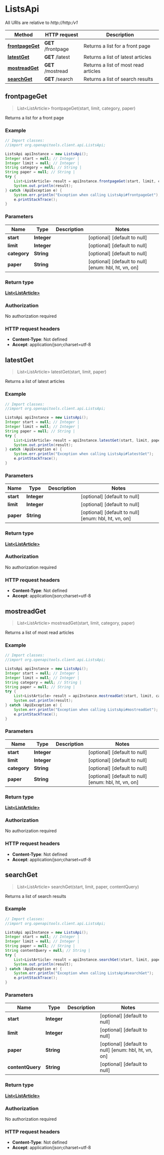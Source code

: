 # ListsApi

All URIs are relative to *http://http:/v1*

Method | HTTP request | Description
------------- | ------------- | -------------
[**frontpageGet**](ListsApi.md#frontpageGet) | **GET** /frontpage | Returns a list for a front page
[**latestGet**](ListsApi.md#latestGet) | **GET** /latest | Returns a list of latest articles
[**mostreadGet**](ListsApi.md#mostreadGet) | **GET** /mostread | Returns a list of most read articles
[**searchGet**](ListsApi.md#searchGet) | **GET** /search | Returns a list of search results



## frontpageGet

> List&lt;ListArticle&gt; frontpageGet(start, limit, category, paper)

Returns a list for a front page

### Example

```java
// Import classes:
//import org.openapitools.client.api.ListsApi;

ListsApi apiInstance = new ListsApi();
Integer start = null; // Integer | 
Integer limit = null; // Integer | 
String category = null; // String | 
String paper = null; // String | 
try {
    List<ListArticle> result = apiInstance.frontpageGet(start, limit, category, paper);
    System.out.println(result);
} catch (ApiException e) {
    System.err.println("Exception when calling ListsApi#frontpageGet");
    e.printStackTrace();
}
```

### Parameters


Name | Type | Description  | Notes
------------- | ------------- | ------------- | -------------
 **start** | **Integer**|  | [optional] [default to null]
 **limit** | **Integer**|  | [optional] [default to null]
 **category** | **String**|  | [optional] [default to null]
 **paper** | **String**|  | [optional] [default to null] [enum: hbl, ht, vn, on]

### Return type

[**List&lt;ListArticle&gt;**](ListArticle.md)

### Authorization

No authorization required

### HTTP request headers

- **Content-Type**: Not defined
- **Accept**: application/json;charset=utf-8


## latestGet

> List&lt;ListArticle&gt; latestGet(start, limit, paper)

Returns a list of latest articles

### Example

```java
// Import classes:
//import org.openapitools.client.api.ListsApi;

ListsApi apiInstance = new ListsApi();
Integer start = null; // Integer | 
Integer limit = null; // Integer | 
String paper = null; // String | 
try {
    List<ListArticle> result = apiInstance.latestGet(start, limit, paper);
    System.out.println(result);
} catch (ApiException e) {
    System.err.println("Exception when calling ListsApi#latestGet");
    e.printStackTrace();
}
```

### Parameters


Name | Type | Description  | Notes
------------- | ------------- | ------------- | -------------
 **start** | **Integer**|  | [optional] [default to null]
 **limit** | **Integer**|  | [optional] [default to null]
 **paper** | **String**|  | [optional] [default to null] [enum: hbl, ht, vn, on]

### Return type

[**List&lt;ListArticle&gt;**](ListArticle.md)

### Authorization

No authorization required

### HTTP request headers

- **Content-Type**: Not defined
- **Accept**: application/json;charset=utf-8


## mostreadGet

> List&lt;ListArticle&gt; mostreadGet(start, limit, category, paper)

Returns a list of most read articles

### Example

```java
// Import classes:
//import org.openapitools.client.api.ListsApi;

ListsApi apiInstance = new ListsApi();
Integer start = null; // Integer | 
Integer limit = null; // Integer | 
String category = null; // String | 
String paper = null; // String | 
try {
    List<ListArticle> result = apiInstance.mostreadGet(start, limit, category, paper);
    System.out.println(result);
} catch (ApiException e) {
    System.err.println("Exception when calling ListsApi#mostreadGet");
    e.printStackTrace();
}
```

### Parameters


Name | Type | Description  | Notes
------------- | ------------- | ------------- | -------------
 **start** | **Integer**|  | [optional] [default to null]
 **limit** | **Integer**|  | [optional] [default to null]
 **category** | **String**|  | [optional] [default to null]
 **paper** | **String**|  | [optional] [default to null] [enum: hbl, ht, vn, on]

### Return type

[**List&lt;ListArticle&gt;**](ListArticle.md)

### Authorization

No authorization required

### HTTP request headers

- **Content-Type**: Not defined
- **Accept**: application/json;charset=utf-8


## searchGet

> List&lt;ListArticle&gt; searchGet(start, limit, paper, contentQuery)

Returns a list of search results

### Example

```java
// Import classes:
//import org.openapitools.client.api.ListsApi;

ListsApi apiInstance = new ListsApi();
Integer start = null; // Integer | 
Integer limit = null; // Integer | 
String paper = null; // String | 
String contentQuery = null; // String | 
try {
    List<ListArticle> result = apiInstance.searchGet(start, limit, paper, contentQuery);
    System.out.println(result);
} catch (ApiException e) {
    System.err.println("Exception when calling ListsApi#searchGet");
    e.printStackTrace();
}
```

### Parameters


Name | Type | Description  | Notes
------------- | ------------- | ------------- | -------------
 **start** | **Integer**|  | [optional] [default to null]
 **limit** | **Integer**|  | [optional] [default to null]
 **paper** | **String**|  | [optional] [default to null] [enum: hbl, ht, vn, on]
 **contentQuery** | **String**|  | [optional] [default to null]

### Return type

[**List&lt;ListArticle&gt;**](ListArticle.md)

### Authorization

No authorization required

### HTTP request headers

- **Content-Type**: Not defined
- **Accept**: application/json;charset=utf-8

